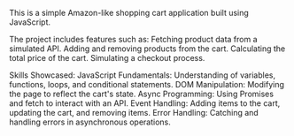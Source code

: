This is a simple Amazon-like shopping cart application built using JavaScript.  

The project includes features such as:
Fetching product data from a simulated API.
Adding and removing products from the cart.
Calculating the total price of the cart.
Simulating a checkout process.

Skills Showcased:
JavaScript Fundamentals: Understanding of variables, functions, loops, and conditional statements.
DOM Manipulation: Modifying the page to reflect the cart's state.
Async Programming: Using Promises and fetch to interact with an API.
Event Handling: Adding items to the cart, updating the cart, and removing items.
Error Handling: Catching and handling errors in asynchronous operations.
